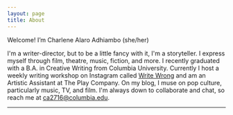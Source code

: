```yaml
---
layout: page
title: About
---
```


<p class="message">
  Welcome! I’m Charlene Alaro Adhiambo (she/her)
</p>

   I'm a writer-director, but to be a little fancy with it, I'm a storyteller. I express myself through film, theatre, music, fiction, and more. I recently graduated with a B.A. in Creative Writing from Columbia University. Currently I host a weekly writing workshop on Instagram called [Write Wrong](http://instagram.com/charlenealaro/) and am an Artistic Assistant at The Play Company. On my blog, I muse on pop culture, particularly music, TV, and film. I'm always down to collaborate and chat, so reach me at ca2716@columbia.edu.

-----